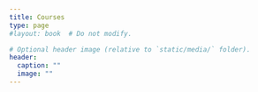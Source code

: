 ```yaml
---
title: Courses
type: page
#layout: book  # Do not modify.

# Optional header image (relative to `static/media/` folder).
header: 
  caption: ""
  image: ""
---
```



